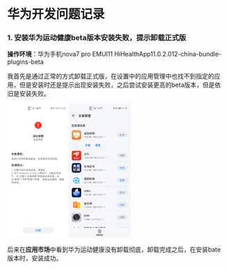 # 华为开发问题记录

### 1. 安装华为运动健康beta版本安装失败，提示卸载正式版

**操作环境**：华为手机nova7 pro    EMUI11   HiHealthApp11.0.2.012-china-bundle-plugins-beta

我首先是通过正常的方式卸载正式版，在设置中的应用管理中也找不到指定的应用，但是安装时还是提示出现安装失败，之后尝试安装更高的beta版本，但是依旧是安装失败。

<img src="..\image\Screenshot_20210223_210858_com.android.packageinstaller.jpg" style="zoom:30%;"/><img src="..\image\Screenshot_20210223_211823_com.huawei.appmarket.jpg" style="zoom:30%;" />


后来在**应用市场**中看到华为运动健康没有卸载彻底，卸载完成之后，在安装bate版本时，安装成功。






